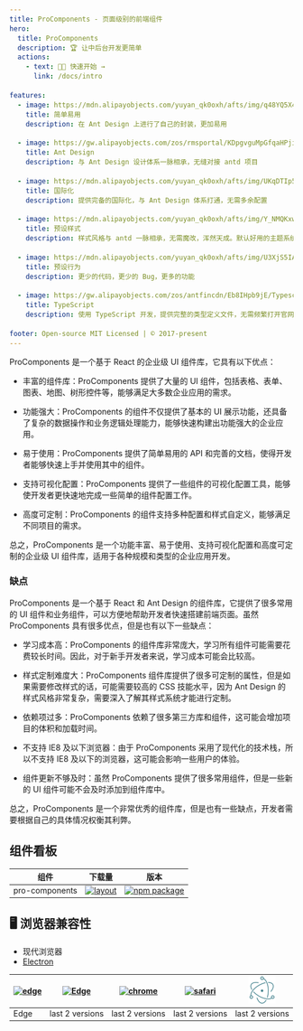 ```yaml
---
title: ProComponents - 页面级别的前端组件
hero:
  title: ProComponents
  description: 🏆 让中后台开发更简单
  actions:
    - text: 🏮🏮 快速开始 →
      link: /docs/intro

features:
  - image: https://mdn.alipayobjects.com/yuyan_qk0oxh/afts/img/q48YQ5X4ytAAAAAAAAAAAAAAFl94AQBr
    title: 简单易用
    description: 在 Ant Design 上进行了自己的封装，更加易用

  - image: https://gw.alipayobjects.com/zos/rmsportal/KDpgvguMpGfqaHPjicRK.svg
    title: Ant Design
    description: 与 Ant Design 设计体系一脉相承，无缝对接 antd 项目

  - image: https://mdn.alipayobjects.com/yuyan_qk0oxh/afts/img/UKqDTIp55HYAAAAAAAAAAAAAFl94AQBr
    title: 国际化
    description: 提供完备的国际化，与 Ant Design 体系打通，无需多余配置

  - image: https://mdn.alipayobjects.com/yuyan_qk0oxh/afts/img/Y_NMQKxw7OgAAAAAAAAAAAAAFl94AQBr
    title: 预设样式
    description: 样式风格与 antd 一脉相承，无需魔改，浑然天成。默认好用的主题系统

  - image: https://mdn.alipayobjects.com/yuyan_qk0oxh/afts/img/U3XjS5IA1tUAAAAAAAAAAAAAFl94AQBr
    title: 预设行为
    description: 更少的代码，更少的 Bug，更多的功能

  - image: https://gw.alipayobjects.com/zos/antfincdn/Eb8IHpb9jE/Typescript_logo_2020.svg
    title: TypeScript
    description: 使用 TypeScript 开发，提供完整的类型定义文件，无需频繁打开官网

footer: Open-source MIT Licensed | © 2017-present
---
```


ProComponents 是一个基于 React 的企业级 UI 组件库，它具有以下优点：

- 丰富的组件库：ProComponents 提供了大量的 UI 组件，包括表格、表单、图表、地图、树形控件等，能够满足大多数企业应用的需求。

- 功能强大：ProComponents 的组件不仅提供了基本的 UI 展示功能，还具备了复杂的数据操作和业务逻辑处理能力，能够快速构建出功能强大的企业应用。

- 易于使用：ProComponents 提供了简单易用的 API 和完善的文档，使得开发者能够快速上手并使用其中的组件。

- 支持可视化配置：ProComponents 提供了一些组件的可视化配置工具，能够使开发者更快速地完成一些简单的组件配置工作。

- 高度可定制：ProComponents 的组件支持多种配置和样式自定义，能够满足不同项目的需求。

总之，ProComponents 是一个功能丰富、易于使用、支持可视化配置和高度可定制的企业级 UI 组件库，适用于各种规模和类型的企业应用开发。

### 缺点

ProComponents 是一个基于 React 和 Ant Design 的组件库，它提供了很多常用的 UI 组件和业务组件，可以方便地帮助开发者快速搭建前端页面。虽然 ProComponents 具有很多优点，但是也有以下一些缺点：

- 学习成本高：ProComponents 的组件库非常庞大，学习所有组件可能需要花费较长时间。因此，对于新手开发者来说，学习成本可能会比较高。

- 样式定制难度大：ProComponents 组件库提供了很多可定制的属性，但是如果需要修改样式的话，可能需要较高的 CSS 技能水平，因为 Ant Design 的样式风格非常复杂，需要深入了解其样式系统才能进行定制。

- 依赖项过多：ProComponents 依赖了很多第三方库和组件，这可能会增加项目的体积和加载时间。

- 不支持 IE8 及以下浏览器：由于 ProComponents 采用了现代化的技术栈，所以不支持 IE8 及以下的浏览器，这可能会影响一些用户的体验。

- 组件更新不够及时：虽然 ProComponents 提供了很多常用组件，但是一些新的 UI 组件可能不会及时添加到组件库中。

总之，ProComponents 是一个非常优秀的组件库，但是也有一些缺点，开发者需要根据自己的具体情况权衡其利弊。

## 组件看板

| 组件 | 下载量 | 版本 |
| --- | --- | --- |
| pro-components | [![layout](https://img.shields.io/npm/dw/@ant-design/pro-components.svg)](https://www.npmjs.com/package/@ant-design/pro-components) | [![npm package](https://img.shields.io/npm/v/@ant-design/pro-components.svg?style=flat-square?style=flat-square)](https://www.npmjs.com/package/@ant-design/pro-components) |

## 🖥 浏览器兼容性

- 现代浏览器
- [Electron](https://www.electronjs.org/)

| [![edge](https://raw.githubusercontent.com/alrra/browser-logos/master/src/edge/edge_48x48.png)](http://godban.github.io/browsers-support-badges/) | [![Edge](https://raw.githubusercontent.com/alrra/browser-logos/master/src/firefox/firefox_48x48.png)](http://godban.github.io/browsers-support-badges/) | [![chrome](https://raw.githubusercontent.com/alrra/browser-logos/master/src/chrome/chrome_48x48.png)](http://godban.github.io/browsers-support-badges/) | [![safari](https://raw.githubusercontent.com/alrra/browser-logos/master/src/safari/safari_48x48.png)](http://godban.github.io/browsers-support-badges/) | [![electron_48x48](https://raw.githubusercontent.com/alrra/browser-logos/master/src/electron/electron_48x48.png)](http://godban.github.io/browsers-support-badges/) |
| --- | --- | --- | --- | --- |
| Edge | last 2 versions | last 2 versions | last 2 versions | last 2 versions |
